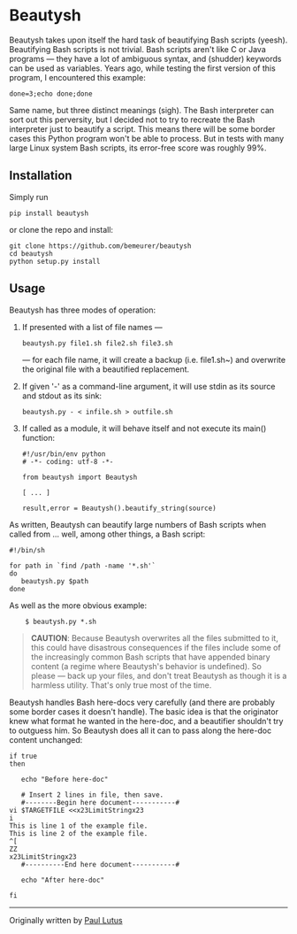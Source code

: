 # Beautysh

Beautysh takes upon itself the hard task of beautifying Bash scripts (yeesh).
Beautifying Bash scripts is not trivial. Bash scripts aren't like C or Java
programs — they have a lot of ambiguous syntax, and (shudder) keywords can be
used as variables. Years ago, while testing the first version of this program,
I encountered this example:
```shell
done=3;echo done;done
```
Same name, but three distinct meanings (sigh). The Bash interpreter can sort out
 this perversity, but I decided not to try to recreate the Bash interpreter just
 to beautify a script. This means there will be some border cases this Python
program won't be able to process. But in tests with many large Linux system
Bash scripts, its error-free score was roughly 99%.

## Installation

Simply run
```shell
pip install beautysh
```
or clone the repo and install:
```shell
git clone https://github.com/bemeurer/beautysh
cd beautysh
python setup.py install
```

## Usage

Beautysh has three modes of operation:

1.  If presented with a list of file names —
    ```shell
    beautysh.py file1.sh file2.sh file3.sh
    ```
    — for each file name, it will create a backup (i.e. file1.sh~) and overwrite
     the original file with a beautified replacement.

2.  If given '-' as a command-line argument, it will use stdin as its source and
stdout as its sink:
    ```shell
    beautysh.py - < infile.sh > outfile.sh
    ```

3.  If called as a module, it will behave itself and not execute its main()
function:
    ```shell
    #!/usr/bin/env python
    # -*- coding: utf-8 -*-

    from beautysh import Beautysh

    [ ... ]

    result,error = Beautysh().beautify_string(source)
    ```

As written, Beautysh can beautify large numbers of Bash scripts when called
from ... well, among other things, a Bash script:
```shell
#!/bin/sh

for path in `find /path -name '*.sh'`
do
   beautysh.py $path
done
```
As well as the more obvious example:
```shell
    $ beautysh.py *.sh
```

> **CAUTION**: Because Beautysh overwrites all the files submitted to it, this
> could have disastrous consequences if the files include some of the
> increasingly common Bash scripts that have appended binary content (a regime
> where Beautysh's behavior is undefined). So please — back up your files,
> and don't treat Beautysh as though it is a harmless utility. That's only true
> most of the time.

Beautysh handles Bash here-docs very carefully (and there are probably some
border cases it doesn't handle). The basic idea is that the originator knew what
 format he wanted in the here-doc, and a beautifier shouldn't try to outguess
him. So Beautysh does all it can to pass along the here-doc content
unchanged:
```shell
if true
then

   echo "Before here-doc"

   # Insert 2 lines in file, then save.
   #--------Begin here document-----------#
vi $TARGETFILE <<x23LimitStringx23
i
This is line 1 of the example file.
This is line 2 of the example file.
^[
ZZ
x23LimitStringx23
   #----------End here document-----------#

   echo "After here-doc"

fi
```
________________________________________________________________________________

Originally written by [Paul Lutus](http://arachnoid.com/python/beautify_bash_program.html)
